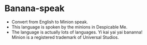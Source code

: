 # Banana-speak
* Convert from English to Minion speak. 
* This language is spoken by the minions in Despicable Me. 
* The language is actually lots of languages. 
Yi kai yai yai bananna! Minion is a registered trademark of Universal Studios.
